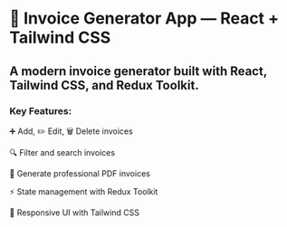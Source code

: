 # 🧾 Invoice Generator App — React + Tailwind CSS

## A modern invoice generator built with React, Tailwind CSS, and Redux Toolkit.
### Key Features:

➕ Add, ✏️ Edit, 🗑️ Delete invoices

🔍 Filter and search invoices

🧾 Generate professional PDF invoices

⚡ State management with Redux Toolkit

🎨 Responsive UI with Tailwind CSS
